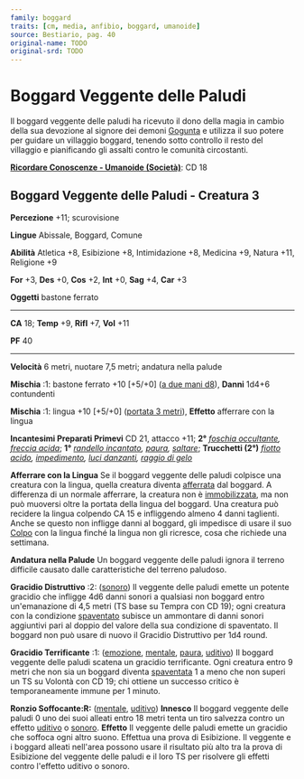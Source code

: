 ```yaml
---
family: boggard
traits: [cm, media, anfibio, boggard, umanoide]
source: Bestiario, pag. 40
original-name: TODO
original-srd: TODO
---
```


# Boggard Veggente delle Paludi

Il boggard veggente delle paludi ha ricevuto il dono della magia in cambio della
sua devozione al signore dei demoni [Gogunta](/divinità/gogunta) e utilizza il
suo potere per guidare un villaggio boggard, tenendo sotto controllo il resto
del villaggio e pianificando gli assalti contro le comunità circostanti.

**[Ricordare Conoscenze - Umanoide (Società)](/azioni/abilita/ricordare-conoscenze)**:
CD 18

## Boggard Veggente delle Paludi - Creatura 3

**Percezione** +11; scurovisione

**Lingue** Abissale, Boggard, Comune

**Abilità** Atletica +8, Esibizione +8, Intimidazione +8, Medicina +9, Natura
+11, Religione +9

**For** +3, **Des** +0, **Cos** +2, **Int** +0, **Sag** +4, **Car** +3

**Oggetti** bastone ferrato

---

**CA** 18; **Temp** +9, **Rifl** +7, **Vol** +11

**PF** 40

---

**Velocità** 6 metri, nuotare 7,5 metri; andatura nella palude

**Mischia** :1: bastone ferrato +10 \[+5/+0]
([a due mani d8](/tratti/a-due-mani)), **Danni** 1d4+6 contundenti

**Mischia** :1: lingua +10 \[+5/+0] ([portata 3 metri](/tratti/portata)),
**Effetto** afferrare con la lingua

**Incantesimi Preparati Primevi** CD 21, attacco +11; **2°**
_[foschia occultante](/incantesimi/foschia-occultante),
[freccia acida](/incantesimi/freccia-acida)_; **1°**
_[randello incantato](/incantesimi/randello-incantato),
[paura](/incantesimi/paura), [saltare](/incantesimi/saltare)_; **Trucchetti
(2°)** _[fiotto acido](/incantesimi/fiotto-acido),
[impedimento](/incantesimi/impedimento),
[luci danzanti](/incantesimi/luci-danzanti),
[raggio di gelo](/incantesimi/raggio-di-gelo)_

**Afferrare con la Lingua** Se il boggard veggente delle paludi colpisce una
creatura con la lingua, quella creatura diventa
[afferrata](/condizioni/afferrato) dal boggard. A differenza di un normale
afferrare, la creatura non è [immobilizzata](/condizioni/immobilizzato), ma non
può muoversi oltre la portata della lingua del boggard. Una creatura può
recidere la lingua colpendo CA 15 e infliggendo almeno 4 danni taglienti. Anche
se questo non infligge danni al boggard, gli impedisce di usare il suo
[Colpo](/azioni/base/colpire) con la lingua finché la lingua non gli ricresce,
cosa che richiede una settimana.

**Andatura nella Palude** Un boggard veggente delle paludi ignora il terreno
difficile causato dalle caratteristiche del terreno paludoso.

**Gracidio Distruttivo** :2: ([sonoro](/tratti/sonoro)) Il veggente delle paludi
emette un potente gracidio che infligge 4d6 danni sonori a qualsiasi non boggard
entro un'emanazione di 4,5 metri (TS base su Tempra con CD 19); ogni creatura
con la condizione [spaventato](/condizioni/spaventato) subisce un ammontare di
danni sonori aggiuntivi pari al doppio del valore della sua condizione di
spaventato. Il boggard non può usare di nuovo il Gracidio Distruttivo per 1d4
round.

**Gracidio Terrificante** :1: ([emozione](/tratti/emozione),
[mentale](/tratti/mentale), [paura](/tratti/paura), [uditivo](/tratti/uditivo))
Il boggard veggente delle paludi scatena un gracidio terrificante. Ogni creatura
entro 9 metri che non sia un boggard diventa
[spaventata](/condizioni/spaventato) 1 a meno che non superi un TS su Volontà
con CD 19; chi ottiene un successo critico è temporaneamente immune per 1
minuto.

**Ronzio Soffocante:R:** ([mentale](/tratti/mentale),
[uditivo](/tratti/uditivo)) **Innesco** Il boggard veggente delle paludi 0 uno
dei suoi alleati entro 18 metri tenta un tiro salvezza contro un effetto
[uditivo](/tratti/uditivo) o [sonoro](/tratti/sonoro). **Effetto** Il veggente
delle paludi emette un gracidio che soffoca ogni altro suono. Effettua una prova
di Esibizione. Il veggente e i boggard alleati nell'area possono usare il
risultato più alto tra la prova di Esibizione del veggente delle paludi e il
loro TS per risolvere gli effetti contro l'effetto uditivo o sonoro.
